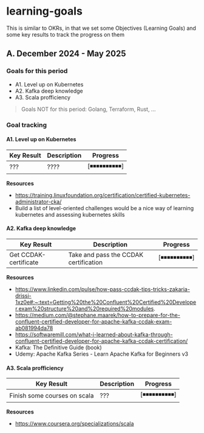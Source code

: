 # learning-goals

This is similar to OKRs, in that we set some Objectives (Learning Goals) and some key results to track the
progress on them

## A. December 2024 - May 2025

### Goals for this period

- A1. Level up on Kubernetes
- A2. Kafka deep knowledge
- A3. Scala profficiency

> Goals NOT for this period: Golang, Terraform, Rust, ...

### Goal tracking

#### A1. Level up on Kubernetes

| Key Result | Description | Progress |
| ---------- | ----------- | -------- |
| ??? | ???? | [◾️◾️◾️◾️◾️◾️◾️◾️◾️◾️] |

**Resources**

- https://training.linuxfoundation.org/certification/certified-kubernetes-administrator-cka/
- Build a list of level-oriented challenges would be a nice way of learning kubernetes and assessing kubernetes skills


#### A2. Kafka deep knowledge

| Key Result | Description | Progress |
| ---------- | ----------- | -------- |
| Get CCDAK-certificate | Take and pass the CCDAK certification | [◾️◾️◾️◾️◾️◾️◾️◾️◾️◾️] |

**Resources**
- https://www.linkedin.com/pulse/how-pass-ccdak-tips-tricks-zakaria-drissi-1xz0e#:~:text=Getting%20the%20Confluent%20Certified%20Developer,exam%20structure%20and%20required%20modules.
- https://medium.com/@stephane.maarek/how-to-prepare-for-the-confluent-certified-developer-for-apache-kafka-ccdak-exam-ab081994da78
- https://softwaremill.com/what-i-learned-about-kafka-through-confluent-certified-developer-for-apache-kafka-ccdak-certification/
- Kafka: The Definitive Guide (book)
- Udemy: Apache Kafka Series - Learn Apache Kafka for Beginners v3

#### A3. Scala profficiency

| Key Result | Description | Progress |
| ---------- | ----------- | -------- |
| Finish some courses on scala | ??? | [◾️◾️◾️◾️◾️◾️◾️◾️◾️◾️] |

**Resources**
- https://www.coursera.org/specializations/scala